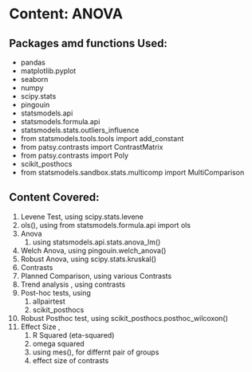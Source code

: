 Content: ANOVA
================

## **Packages amd functions Used:**

  - pandas
  - matplotlib.pyplot
  - seaborn
  - numpy
  - scipy.stats
  - pingouin
  - statsmodels.api
  - statsmodels.formula.api
  - statsmodels.stats.outliers_influence
  - from statsmodels.tools.tools import add_constant
  - from patsy.contrasts import ContrastMatrix
  - from patsy.contrasts import Poly
  - scikit_posthocs
  - from statsmodels.sandbox.stats.multicomp import MultiComparison
  

## **Content Covered:**

1.  Levene Test, using scipy.stats.levene
2.  ols(), using from statsmodels.formula.api import ols
3.  Anova
    1.  using statsmodels.api.stats.anova_lm()
4.  Welch Anova, using pingouin.welch_anova()
5.  Robust Anova, using scipy.stats.kruskal()
6.  Contrasts
7.  Planned Comparison, using various Contrasts
8.  Trend analysis , using contrasts
9.  Post-hoc tests, using
    1.  allpairtest
    2.  scikit_posthocs
10. Robust Posthoc test, using scikit_posthocs.posthoc_wilcoxon()
11. Effect Size ,
    1.  R Squared (eta-squared)
    2.  omega squared
    3.  using mes(), for differnt pair of groups
    4.  effect size of contrasts
